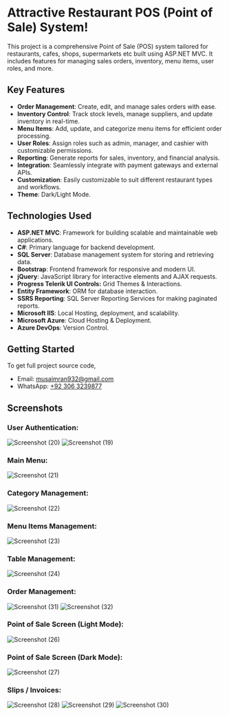 # Attractive Restaurant POS (Point of Sale) System!
This project is a comprehensive Point of Sale (POS) system tailored for restaurants, cafes, shops, supermarkets etc built using ASP.NET MVC. It includes features for managing sales orders, inventory, menu items, user roles, and more.

## Key Features

- **Order Management**: Create, edit, and manage sales orders with ease.
- **Inventory Control**: Track stock levels, manage suppliers, and update inventory in real-time.
- **Menu Items**: Add, update, and categorize menu items for efficient order processing.
- **User Roles**: Assign roles such as admin, manager, and cashier with customizable permissions.
- **Reporting**: Generate reports for sales, inventory, and financial analysis.
- **Integration**: Seamlessly integrate with payment gateways and external APIs.
- **Customization**: Easily customizable to suit different restaurant types and workflows.
- **Theme**: Dark/Light Mode.

## Technologies Used

- **ASP.NET MVC**: Framework for building scalable and maintainable web applications.
- **C#**: Primary language for backend development.
- **SQL Server**: Database management system for storing and retrieving data.
- **Bootstrap**: Frontend framework for responsive and modern UI.
- **jQuery**: JavaScript library for interactive elements and AJAX requests.
- **Progress Telerik UI Controls:** Grid Themes & Interactions.
- **Entity Framework**: ORM for database interaction.
- **SSRS Reporting**: SQL Server Reporting Services for making paginated reports.
- **Microsoft IIS**: Local Hosting, deployment, and scalability.
- **Microsoft Azure**: Cloud Hosting & Deployment.
- **Azure DevOps**: Version Control.

## Getting Started

To get full project source code,
- Email: musaimran932@gmail.com
- WhatsApp: [+92 306 3239877](https://api.whatsapp.com/send?phone=923063239877)

## Screenshots

### User Authentication:
![Screenshot (20)](https://github.com/user-attachments/assets/4db7e516-d3c4-486f-9e03-548202e5d4e2)
![Screenshot (19)](https://github.com/user-attachments/assets/f9c4191a-054f-452e-a3ce-3c9410db93ff)

### Main Menu:
![Screenshot (21)](https://github.com/user-attachments/assets/faccff0d-fdbd-464f-98e8-19eb074c1aed)

### Category Management:
![Screenshot (22)](https://github.com/user-attachments/assets/40abfe5c-4ced-419c-b675-0f872c6352de)

### Menu Items Management:
![Screenshot (23)](https://github.com/user-attachments/assets/eb7abbd3-7167-418e-bf85-b7b8f538dc72)

### Table Management:
![Screenshot (24)](https://github.com/user-attachments/assets/19e6c73a-7ad5-49f1-9a13-e77baed8c1a5)

### Order Management:
![Screenshot (31)](https://github.com/user-attachments/assets/fb98b392-b268-4b7b-a320-877146c2c2a5)
![Screenshot (32)](https://github.com/user-attachments/assets/bbcd2a55-2864-4cd7-bcad-a9065f57dd3f)

### Point of Sale Screen (Light Mode):
![Screenshot (26)](https://github.com/user-attachments/assets/d683adc6-703d-47a9-8ae5-3096090f496a)

### Point of Sale Screen (Dark Mode):
![Screenshot (27)](https://github.com/user-attachments/assets/ed3db62b-0656-44b8-8670-ee6c0ff8cd10)

### Slips / Invoices:
![Screenshot (28)](https://github.com/user-attachments/assets/d888c857-9cb5-477e-9d95-aeb1fecb21a0)
![Screenshot (29)](https://github.com/user-attachments/assets/64608201-cacf-42ad-885a-b342579ca4ef)
![Screenshot (30)](https://github.com/user-attachments/assets/a8faf4aa-10db-4069-ab28-8474657f4739)
